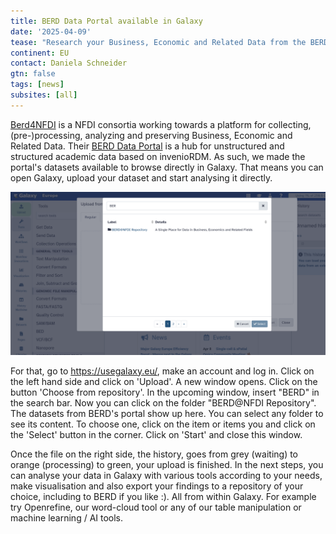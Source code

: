 ```yaml
---
title: BERD Data Portal available in Galaxy
date: '2025-04-09'
tease: "Research your Business, Economic and Related Data from the BERD Data Portal directly in Galaxy"
continent: EU
contact: Daniela Schneider
gtn: false
tags: [news]
subsites: [all]
---
```


[Berd4NFDI](https://www.berd-nfdi.de/about/) is a NFDI consortia working towards a platform for collecting, (pre-)processing, analyzing and preserving Business, Economic and Related Data. 
Their [BERD Data Portal](https://www.berd-nfdi.de/data-portal/) is a hub for unstructured and structured academic data based on invenioRDM.
As such, we made the portal's datasets available to browse directly in Galaxy. 
That means you can open Galaxy, upload your dataset and start analysing it directly.

![Screenshot of the BERD Data Portal Folder in Galaxy](BERD_Galaxy.png "Browse the BERD Data Portal within Galaxy")


For that, go to https://usegalaxy.eu/, make an account and log in. Click on the left hand side and click on 'Upload'.
A new window opens. Click on the button 'Choose from repository'. In the upcoming window, insert "BERD" in the search bar.
Now you can click on the folder "BERD@NFDI Repository". The datasets from BERD's portal show up here. You can select any folder to see its content. To choose one, click on the item or items you and click on the 'Select' button in the corner. 
Click on 'Start' and close this window.

Once the file on the right side, the history, goes from grey (waiting) to orange (processing) to green, your upload is finished.
In the next steps, you can analyse your data in Galaxy with various tools according to your needs, make visualisation and also export your findings to a repository of your choice, including to BERD if you like :). All from within Galaxy.
For example try Openrefine, our word-cloud tool or any of our table manipulation or machine learning / AI tools.
